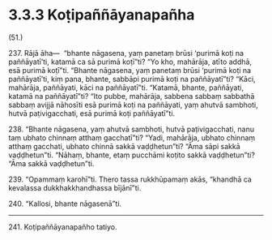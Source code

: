# 3.3.3 Koṭipaññāyanapañha

(51.)

237\. Rājā āha—  “bhante nāgasena, yaṃ panetaṃ brūsi ‘purimā koṭi na paññāyatī’ti, katamā ca sā purimā koṭī”ti? “Yo kho, mahārāja, atīto addhā, esā purimā koṭī”ti. “Bhante nāgasena, yaṃ panetaṃ brūsi ‘purimā koṭi na paññāyatī’ti, kiṃ pana, bhante, sabbāpi purimā koṭi na paññāyatī”ti? “Kāci, mahārāja, paññāyati, kāci na paññāyatī”ti. “Katamā, bhante, paññāyati, katamā na paññāyatī”ti? “Ito pubbe, mahārāja, sabbena sabbaṃ sabbathā sabbaṃ avijjā nāhosīti esā purimā koṭi na paññāyati, yaṃ ahutvā sambhoti, hutvā paṭivigacchati, esā purimā koṭi paññāyatī”ti.

238\. “Bhante nāgasena, yaṃ ahutvā sambhoti, hutvā paṭivigacchati, nanu taṃ ubhato chinnaṃ atthaṃ gacchatī”ti? “Yadi, mahārāja, ubhato chinnaṃ atthaṃ gacchati, ubhato chinnā sakkā vaḍḍhetun”ti? “Āma sāpi sakkā vaḍḍhetun”ti. “Nāhaṃ, bhante, etaṃ pucchāmi koṭito sakkā vaḍḍhetun”ti? “Āma sakkā vaḍḍhetun”ti.

239\. “Opammaṃ karohī”ti. Thero tassa rukkhūpamaṃ akās, “khandhā ca kevalassa dukkhakkhandhassa bījānī”ti.

240\. “Kallosi, bhante nāgasenā”ti.

---

241\. Koṭipaññāyanapañho tatiyo.
